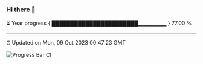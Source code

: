 ### Hi there 👋

⏳ Year progress { ███████████████████████▁▁▁▁▁▁▁ } 77.00 %

---

⏰ Updated on Mon, 09 Oct 2023 00:47:23 GMT

![Progress Bar CI](https://github.com/liununu/liununu/workflows/Progress%20Bar%20CI/badge.svg)
